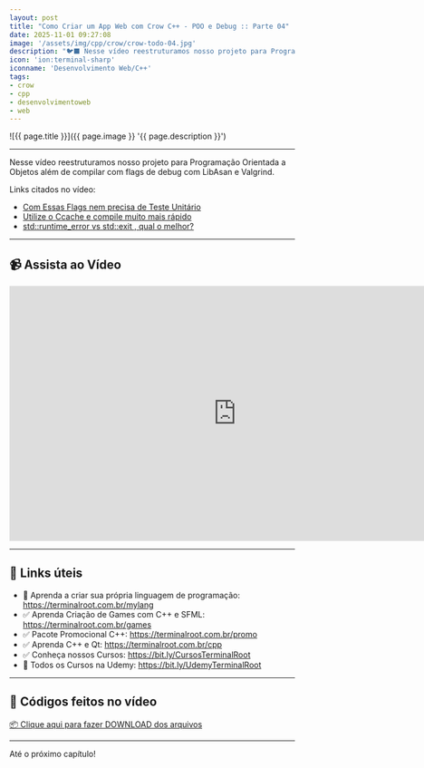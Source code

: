```yaml
---
layout: post
title: "Como Criar um App Web com Crow C++ - POO e Debug :: Parte 04"
date: 2025-11-01 09:27:08
image: '/assets/img/cpp/crow/crow-todo-04.jpg'
description: "🐦‍⬛ Nesse vídeo reestruturamos nosso projeto para Programação Orientada a Objetos além de compilar com flags de debug."
icon: 'ion:terminal-sharp'
iconname: 'Desenvolvimento Web/C++'
tags:
- crow
- cpp
- desenvolvimentoweb
- web
---
```


![{{ page.title }}]({{ page.image }} '{{ page.description }}')

---

Nesse vídeo reestruturamos nosso projeto para Programação Orientada a Objetos além de compilar com flags de debug com LibAsan e Valgrind.

Links citados no vídeo:
+ [Com Essas Flags nem precisa de Teste Unitário](https://terminalroot.com.br/2025/04/com-essas-flags-nem-precisa-de-teste-unitario.html)
+ [Utilize o Ccache e compile muito mais rápido](https://terminalroot.com.br/2024/05/utilize-o-ccache-e-compile-muito-mais-rapido.html)
+ [std::runtime_error vs std::exit , qual o melhor?](https://terminalroot.com.br/2025/10/stdruntimeerror-vs-stdexit-qual-o-melhor.html)

---

## 📹 Assista ao Vídeo

<iframe width="800" height="450" src="https://www.youtube.com/embed/dqT1NJye36g" title="Como Criar um App Web com Crow C++, TailwindCSS e MySQL do Zero" frameborder="0" allow="accelerometer; autoplay; clipboard-write; encrypted-media; gyroscope; picture-in-picture" allowfullscreen></iframe>

---

## 🔗 Links úteis
+ 👑 Aprenda a criar sua própria linguagem de programação: <https://terminalroot.com.br/mylang>
+ ✅ Aprenda Criação de Games com C++ e SFML: <https://terminalroot.com.br/games>
+ ✅ Pacote Promocional C++: <https://terminalroot.com.br/promo>
+ ✅ Aprenda C++ e Qt: <https://terminalroot.com.br/cpp>
+ ✅ Conheça nossos Cursos: <https://bit.ly/CursosTerminalRoot>
+ 🎁 Todos os Cursos na Udemy: <https://bit.ly/UdemyTerminalRoot>

---

## 📝 Códigos feitos no vídeo
<a href="https://terminalroot.com.br/downs/crow-04.tar.gz" class="btn btn-danger btn-lg" download>📦 Clique aqui para fazer DOWNLOAD dos arquivos</a>


---

Até o próximo capítulo!


